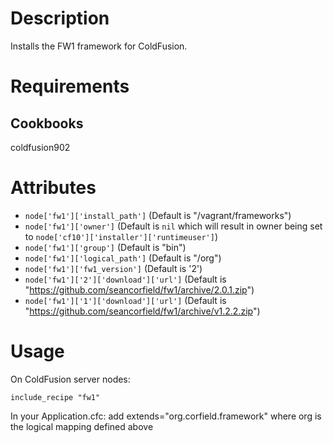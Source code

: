 Description
===========

Installs the FW1 framework for ColdFusion.

Requirements
============

Cookbooks
---------

coldfusion902

Attributes
==========

* `node['fw1']['install_path']` (Default is "/vagrant/frameworks")
* `node['fw1']['owner']` (Default is `nil` which will result in owner being set to `node['cf10']['installer']['runtimeuser']`)
* `node['fw1']['group']` (Default is "bin")
* `node['fw1']['logical_path']` (Default is "/org")
* `node['fw1']['fw1_version']` (Default is '2')
* `node['fw1']['2']['download']['url']` (Default is "https://github.com/seancorfield/fw1/archive/2.0.1.zip")
* `node['fw1']['1']['download']['url']` (Default is "https://github.com/seancorfield/fw1/archive/v1.2.2.zip")

Usage
=====

On ColdFusion server nodes:

    include_recipe "fw1"

In your Application.cfc:
	add extends="org.corfield.framework" where org is the logical mapping defined above

